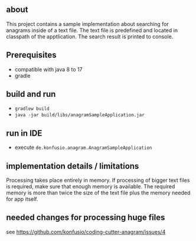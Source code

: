 ## about

This project contains a sample implementation about searching for anagrams inside of a text file. The text file is predefined and
located in classpath of the apptlication. The search result is printed to console.

## Prerequisites

- compatible with java 8 to 17
- gradle

## build and run

- `gradlew build`
- `java -jar build/libs/anagramSampleApplication.jar`

## run in IDE

- execute `de.konfusio.anagram.AnagramSampleApplication`

## implementation details / limitations

Processing takes place entirely in memory. If processing of bigger text files is required, make sure that enough memory is
available. The required memory is more than twice the size of the text file plus the memory needed for app itself.

## needed changes for processing huge files

see https://github.com/konfusio/coding-cutter-anagram/issues/4
